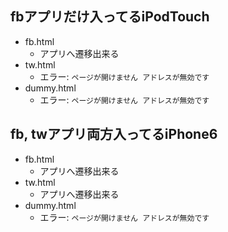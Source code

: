 ## fbアプリだけ入ってるiPodTouch

- fb.html
  - アプリへ遷移出来る
- tw.html
  - エラー: `ページが開けません アドレスが無効です`
- dummy.html
  - エラー: `ページが開けません アドレスが無効です`


## fb, twアプリ両方入ってるiPhone6

- fb.html
  - アプリへ遷移出来る
- tw.html
  - アプリへ遷移出来る
- dummy.html
  - エラー: `ページが開けません アドレスが無効です`
